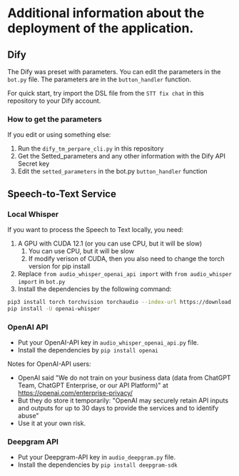 # Additional information about the deployment of the application.

## Dify

The Dify was preset with parameters. You can edit the parameters in the `bot.py` file. The parameters are in the `button_handler` function.

For quick start, try import the DSL file from the `STT fix chat` in this repository to your Dify account.

### How to get the parameters

If you edit or using something else:

1. Run the `dify_tm_perpare_cli.py` in this repository
2. Get the Setted_parameters and any other information with the Dify API Secret key
3. Edit the `setted_parameters` in the bot.py `button_handler` function

## Speech-to-Text Service

### Local Whisper

If you want to process the Speech to Text locally, you need:

1. A GPU with CUDA 12.1 (or you can use CPU, but it will be slow)
    1. You can use CPU, but it will be slow
    2. If modify verison of CUDA, then you also need to change the torch version for pip install
2. Replace `from audio_whisper_openai_api import` with `from audio_whisper import` in `bot.py`
3. Install the dependencies by the following command:

```bash
pip3 install torch torchvision torchaudio --index-url https://download.pytorch.org/whl/cu121
pip install -U openai-whisper
```

### OpenAI API

- Put your OpenAI-API key in `audio_whisper_openai_api.py` file.
- Install the dependencies by `pip install openai`

Notes for OpenAI-API users:

- OpenAI said "We do not train on your business data (data from ChatGPT Team, ChatGPT Enterprise, or our API Platform)" at <https://openai.com/enterprise-privacy/>
- But they do store it temporarily: "OpenAI may securely retain API inputs and outputs for up to 30 days to provide the services and to identify abuse"
- Use it at your own risk.

### Deepgram API

- Put your Deepgram-API key in `audio_deepgram.py` file.
- Install the dependencies by `pip install deepgram-sdk`